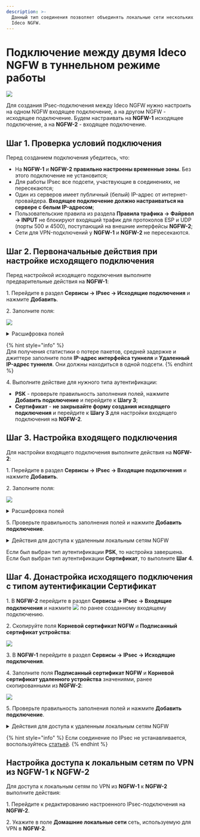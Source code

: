 ```yaml
---
description: >-
  Данный тип соединения позволяет объединять локальные сети нескольких серверов
  Ideco NGFW.
---
```


# Подключение между двумя Ideco NGFW в туннельном режиме работы

![](/.gitbook/assets/ipsec-utm-to-utm-tunnel.png)

Для создания IPsec-подключения между Ideco NGFW нужно настроить на одном NGFW входящее подключение, а на другом NGFW - исходящее подключение. Будем настраивать на **NGFW-1** исходящее подключение, а на **NGFW-2** - входящее подключение.

## Шаг 1. Проверка условий подключения

Перед созданием подключения убедитесь, что:
* На **NGFW-1** и **NGFW-2** **правильно настроены временные зоны**. Без этого подключение не установится;
* Для работы IPsec все подсети, участвующие в соединениях, не пересекаются;
* Один из серверов имеет публичный (белый) IP-адрес от интернет-провайдера. **Входящее подключение должно настраиваться на сервере с белым IP-адресом**;
* Пользовательские правила из раздела **Правила трафика -> Файрвол -> INPUT** не блокируют входящий трафик для протоколов ESP и UDP (порты 500 и 4500), поступающий на внешние интерфейсы **NGFW-2**; 
* Сети для VPN-подключений у **NGFW-1** и **NGFW-2** не пересекаются.

## Шаг 2. Первоначальные действия при настройке исходящего подключения

Перед настройкой исходящего подключения выполните предварительные действия на **NGFW-1**:

1\. Перейдите в раздел **Сервисы -> IPsec -> Исходящие подключения** и нажмите **Добавить**.

2\. Заполните поля:

![](/.gitbook/assets/ipsec10.png)

<details>

<summary>Расшифровка полей</summary>

* **Название подключения** - максимальное количество символов - 42;
* **Зона** - выберите зону, в которую нужно добавить IPsec подключение, или оставьте поле пустым;
* **Режим работы** - выберите **Туннельный**;
* **Адрес удаленного устройства** - введите доменное имя другого Ideco NGFW или его белый IP-адрес. Адресов может быть несколько;
* **IP-адрес интерфейса туннеля** - укажите IP-адрес интерфейса туннеля. Поле необязательное, заполняется при настройке BGP-соседства для динамической маршрутизации и для получения статистики обмена пакетами;
* **Удаленный IP-адрес туннеля** - укажите IP-адрес интерфейса туннеля **NGFW-2**. Поле необязательное, заполняется для получения статистики обмена пакетами; 
* **Домашние локальные сети** - укажите локальные сети **NGFW-1**, к которым должен быть доступ с другого NGFW;
* **Удаленные локальные сети** - укажите локальные сети **NGFW-2**, к которым должен быть доступ с текущего NGFW;
* **Тип аутентификации** - выберите **Сертификат** или **PSK**:
  * При выборе типа аутентификации **Сертификат** скопируйте поле **Запрос на подпись сертификата** и сохраните его для настройки входящего подключения;
  * При выборе типа аутентификации **PSK** скопируйте поле **PSK ключ** и сохраните его для настройки входящего подключения. Заполните поле **Идентификатор UTM**.

</details>

{% hint style="info" %}   
Для получения статистики о потере пакетов, средней задержке и джиттере заполните поля **IP-адрес интерфейса туннеля** и **Удаленный IP-адрес туннеля**. Они должны находиться в одной подсети.
{% endhint %}
  
4\. Выполните действие для нужного типа аутентификации:
  * **PSK** - проверьте правильность заполнения полей, нажмите **Добавить подключение** и перейдите к **Шагу 3**;
  * **Сертификат** - **не закрывайте форму создания исходящего подключения** и перейдите к **Шагу 3** для настройки входящего подключения на **NGFW-2**.

## Шаг 3. Настройка входящего подключения

Для настройки входящего подключения выполните действия на **NGFW-2**:

1\. Перейдите в раздел **Сервисы -> IPsec -> Входящие подключения** и нажмите **Добавить**.

2\. Заполните поля:

![](/.gitbook/assets/ipsec11.png)
   
<details>

<summary>Расшифровка полей</summary>

* **Название подключения** - максимальное количество символов - 42;
* **Зона** - выберите зону, в которую нужно добавить IPsec подключение, или оставьте поле пустым;
* **Режим работы** - выберите **Туннельный**;
* **IP-адрес интерфейса туннеля** - укажите IP-адрес интерфейса туннеля. Поле необязательное, заполняется при настройке BGP-соседства для динамической маршрутизации и для получения статистики обмена пакетами;
* **Удаленный IP-адрес туннеля** - укажите IP-адрес интерфейса туннеля **NGFW-1**. Поле необязательное, заполняется для получения статистики обмена пакетами;
* **Домашние локальные сети** - укажите локальные сети **NGFW-2**, к которым должен быть доступ с другого NGFW;
* **Удаленные локальные сети** - укажите локальные сети **NGFW-1**, к которым должен быть доступ с текущего NGFW;
* **Тип аутентификации** - выберите **Сертификат** или **PSK**:
  * **Сертификат** - заполните поле **Запрос на подпись сертификата**, вставив значение сохраненное при первоначальной настройке исходящего подключения;
  * **PSK** - заполните поле **PSK ключ**, вставив значение сохраненное при первоначальной настройке исходящего подключения. Заполните поле **Идентификатор удаленной стороны**.

</details>

5\. Проверьте правильность заполнения полей и нажмите **Добавить подключение**.

<details>

<summary>Действия для доступа к удаленным локальным сетям NGFW</summary>

* Укажите сеть в поле **Удаленные локальные сети**;
* Добавьте статический маршрут до этой сети.

Для автоматического создания статического маршрута до удаленных локальных сетей NGFW активируйте опцию **Автоматическое создание маршрутов**.

Если в поле **Домашние локальные сети** и **Удаленные локальные сети** указаны сети формата `0.0.0.0/0`, то маршруты не будут создаваться автоматически. В этом случае нужно вручную добавить маршруты в разделе **Сервисы -> Маршрутизация**.

</details>

Если был выбран тип аутентификации **PSK**, то настройка завершена. \
Если был выбран тип аутентификации **Сертификат**, то выполните **Шаг 4**.

## Шаг 4. Донастройка исходящего подключения с типом аутентификации Сертификат

1\. В **NGFW-2** перейдите в раздел **Сервисы -> IPsec -> Входящие подключения** и нажмите ![](/.gitbook/assets/icon-edit.png) по ранее созданному входящему подключению.

2\. Скопируйте поля **Корневой сертификат NGFW** и **Подписанный сертификат устройства**:

![](/.gitbook/assets/ipsec12.png)

3\. В **NGFW-1** перейдите в раздел **Сервисы -> IPsec -> Исходящие подключения**.

4\. Заполните поля **Подписанный сертификат NGFW** и **Корневой сертификат удаленного устройства** значениями, ранее скопированными из **NGFW-2**:

![](/.gitbook/assets/ipsec13.png)

5\. Проверьте правильность заполнения полей и нажмите **Добавить подключение**.

<details>

<summary>Действия для доступа к удаленным локальным сетям NGFW</summary>

* Укажите сеть в поле **Удаленные локальные сети**;
* Добавьте статический маршрут до этой сети.

Для автоматического создания статического маршрута до удаленных локальных сетей NGFW активируйте опцию **Автоматическое создание маршрутов**.

Если в поле **Домашние локальные сети** и **Удаленные локальные сети** указаны сети формата `0.0.0.0/0`, то маршруты не будут создаваться автоматически. В этом случае нужно вручную добавить маршруты в разделе **Сервисы -> Маршрутизация**.

</details>

{% hint style="info" %}
Если соединение по IPsec не устанавливается, воспользуйтесь [статьей](/recipes/problem-diagnosis/ipsec.md).
{% endhint %}

## Настройка доступа к локальным сетям по VPN из NGFW-1 к NGFW-2

Для доступа к локальным сетям по VPN из **NGFW-1** к **NGFW-2** выполните действия:

1\. Перейдите к редактированию настроенного IPsec-подключения на **NGFW-2**.

2\. Укажите в поле **Домашние локальные сети** сеть, используемую для VPN в **NGFW-2**.
